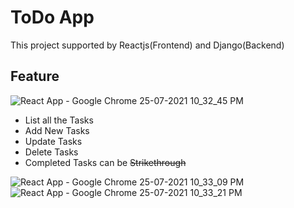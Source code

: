 # ToDo App

This project supported by Reactjs(Frontend) and Django(Backend)

## Feature

![React App - Google Chrome 25-07-2021 10_32_45 PM](https://user-images.githubusercontent.com/87931051/126908840-71f21062-241f-4fbd-b23a-0178ba5a9a11.png)

* List all the Tasks
* Add New Tasks
* Update Tasks
* Delete Tasks
* Completed Tasks can be ~~Strikethrough~~

![React App - Google Chrome 25-07-2021 10_33_09 PM](https://user-images.githubusercontent.com/87931051/126908841-41cba4aa-2520-4edb-a213-b704e2c9abad.png)
![React App - Google Chrome 25-07-2021 10_33_21 PM](https://user-images.githubusercontent.com/87931051/126908838-0600bfc9-ff35-47e3-b9fd-633f6b6f5740.png)
